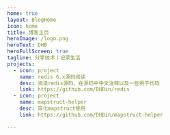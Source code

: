 ```yaml
---
home: true
layout: BlogHome
icon: home
title: 博客主页
heroImage: /logo.png
heroText: DHB
heroFullScreen: true
tagline: 分享技术丨记录生活
projects:
  - icon: project
    name: redis 6.x源码阅读
    desc: 阅读redis源码，在源码中中文注释以及一些例子代码
    link: https://github.com/DHBin/redis
  - icon: project
    name: mapstruct-helper
    desc: 简化mapstruct使用
    link: https://github.com/DHBin/mapstruct-helper

---
```


